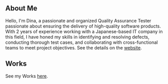 ## About Me
Hello, I'm Dina, a passionate and organized Quality Assurance Tester passionate about ensuring the delivery of high-quality software products. With 2 years of experience working with a Japanese-based IT company in this field, I have honed my skills in identifying and resolving defects, conducting thorough test cases, and collaborating with cross-functional teams to meet project objectives.
See the details on the [website](https://dinaainiyyah.my.canva.site/portfolio).

## Works
See my Works [here](https://github.com/dinaainiyyah99/Portfolio).
